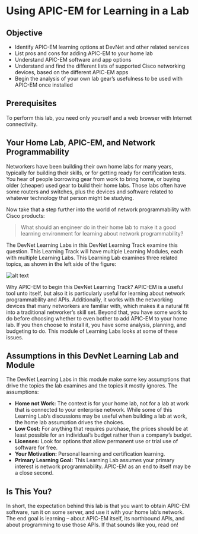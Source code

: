 
# Using APIC-EM for Learning in a Lab
## Objective

- Identify APIC-EM learning options at DevNet and other related services
- List pros and cons for adding APIC-EM to your home lab
- Understand APIC-EM software and app options
- Understand and find the different lists of supported Cisco networking devices, based on the different APIC-EM apps
- Begin the analysis of your own lab gear’s usefulness to be used with APIC-EM once installed

## Prerequisites

To perform this lab, you need only yourself and a web browser with Internet connectivity.

## Your Home Lab, APIC-EM, and Network Programmability
Networkers have been building their own home labs for many years, typically for building their skills, or for getting ready for certification tests. You hear of people borrowing gear from work to bring home, or buying older (cheaper) used gear to build their home labs. Those labs often have some routers and switches, plus the devices and software related to whatever technology that person might be studying.

Now take that a step further into the world of network programmability with Cisco products:
>What should an engineer do in their home lab to make it a good learning environment for learning about network programmability?
 
The DevNet Learning Labs in this DevNet Learning Track examine this question. This Learning Track will have multiple Learning Modules, each with multiple Learning Labs. This Learning Lab examines three related topics, as shown in the left side of the figure:


![alt text](/posts/files/add-apic-home/assets/images/apic-1.png)

Why APIC-EM to begin this DevNet Learning Track? APIC-EM is a useful tool unto itself, but also it is particularly useful for learning about network programmability and APIs. Additionally, it works with the networking devices that many networkers are familiar with, which makes it a natural fit into a traditional networker’s skill set. Beyond that, you have some work to do before choosing whether to even bother to add APIC-EM to your home lab. If you then choose to install it, you have some analysis, planning, and budgeting to do. This module of Learning Labs looks at some of these issues.

## Assumptions in this DevNet Learning Lab and Module
The DevNet Learning Labs in this module make some key assumptions that drive the topics the lab examines and the topics it mostly ignores. The assumptions:

- **Home not Work:** The context is for your home lab, not for a lab at work that is connected to your enterprise network. While some of this Learning Lab’s discussions may be useful when building a lab at work, the home lab assumption drives the choices.  
- **Low Cost:** For anything that requires purchase, the prices should be at least possible for an individual’s budget rather than a company’s budget.
- **Licenses:** Look for options that allow permanent use or trial use of software for free.
- **Your Motivation:** Personal learning and certification learning.
- **Primary Learning Goal:** This Learning Lab assumes your primary interest is network programmability. APIC-EM as an end to itself may be a close second.


##  Is This You?

In short, the expectation behind this lab is that you want to obtain APIC-EM software, run it on some server, and use it with your home lab’s network. The end goal is learning – about APIC-EM itself, its northbound APIs, and about programming to use those APIs. If that sounds like you, read on!
